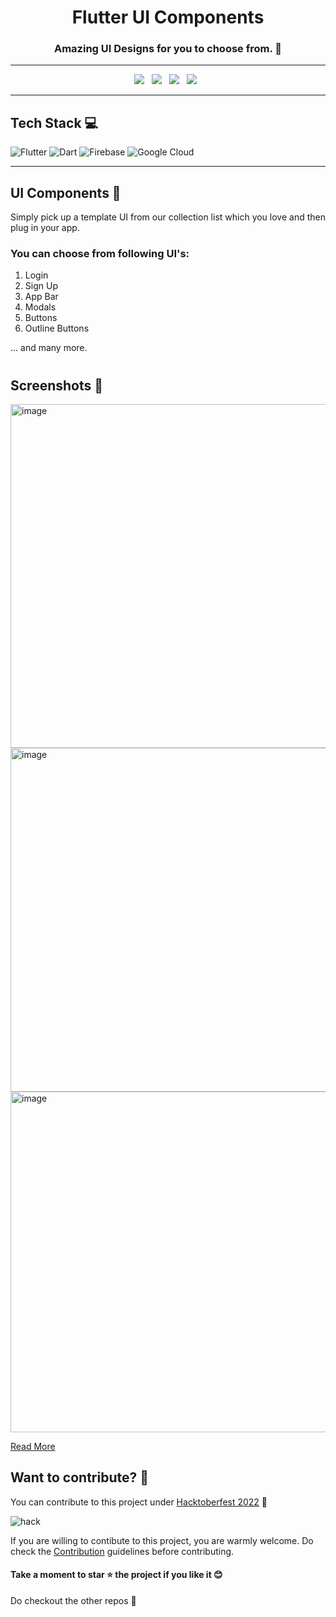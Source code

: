 <h1 align=center> Flutter UI Components </h1>

<h3 align=center> Amazing UI Designs for you to choose from. 📜 </h3>

----

<p align="center">
  <a href="https://github.com/Clueless-Community/flutter-ui-components/issues"><img src="https://img.shields.io/github/issues/Clueless-Community/Prega.svg?style=for-the-badge&logo=appveyor" /></a>&nbsp;&nbsp;
  <a href="https://github.com/Clueless-Community/flutter-ui-components/fork"><img src="https://img.shields.io/github/forks/Clueless-Community/Prega.svg?style=for-the-badge&logo=appveyor" /></a>&nbsp;&nbsp;
  <a href="#"><img src="https://img.shields.io/github/stars/Clueless-Community/Prega.svg?style=for-the-badge&logo=appveyor" /></a>&nbsp;&nbsp;
  <a href="https://github.com/Clueless-Community/flutter-ui-components/blob/master/LICENSE"><img src="https://img.shields.io/github/license/Clueless-Community/Prega.svg?style=for-the-badge&logo=appveyor" /></a>&nbsp;&nbsp;
</p>

--- 


## Tech Stack 💻

![Flutter](https://img.shields.io/badge/Flutter-%2302569B.svg?style=for-the-badge&logo=Flutter&logoColor=white)
![Dart](https://img.shields.io/badge/dart-%230175C2.svg?style=for-the-badge&logo=dart&logoColor=white)
![Firebase](https://img.shields.io/badge/Firebase-039BE5?style=for-the-badge&logo=Firebase&logoColor=white)
![Google Cloud](https://img.shields.io/badge/GoogleCloud-%234285F4.svg?style=for-the-badge&logo=google-cloud&logoColor=white)

---


## UI Components 📖


Simply pick up a template UI from our collection list which you love and then plug in your app.

### You can choose from following UI's:
1. Login 
2. Sign Up
3. App Bar
4. Modals
5. Buttons
5. Outline Buttons

... and many more.

#
## Screenshots 🤩

<img height="550" alt="image" src="https://user-images.githubusercontent.com/32421196/194718774-0c6388c8-e087-487b-9357-30243fc70e14.png"><img height="550" alt="image" src="https://user-images.githubusercontent.com/32421196/194718996-52097eb6-2c80-442f-b2f8-1d0b616f8f7f.png"><img height="545" alt="image" src="https://user-images.githubusercontent.com/32421196/194721176-a0477f7c-ae66-4383-bcb9-3cda68922df1.png">


[Read More](https://github.com/Clueless-Community/flutter-ui-components/blob/master/About.md)


## Want to contribute? 🎯


You can contribute to this project under [Hacktoberfest 2022](https://hacktoberfest.com/) 🤩


![hack](https://user-images.githubusercontent.com/58213083/193334808-aa022dff-825b-4cf8-a3d5-5e483c52ff67.png)


If you are willing to contibute to this project, you are warmly welcome.
Do check the [Contribution](https://github.com/Clueless-Community/flutter-ui-components/blob/master/CONTRIBUTING.md) guidelines before contributing.

#### Take a moment to star ⭐ the project if you like it 😊

Do checkout the other repos 💫
